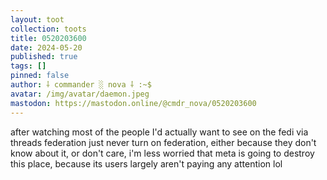 ```yaml
---
layout: toot
collection: toots
title: 0520203600
date: 2024-05-20
published: true
tags: []
pinned: false
author: ⸸ commander ░ nova ⸸ :~$
avatar: /img/avatar/daemon.jpeg
mastodon: https://mastodon.online/@cmdr_nova/0520203600
---
```


after watching most of the people I'd actually want to see on the fedi via threads federation just never turn on federation, either because they don't know about it, or don't care, i'm less worried that meta is going to destroy this place, because its users largely aren't paying any attention lol
